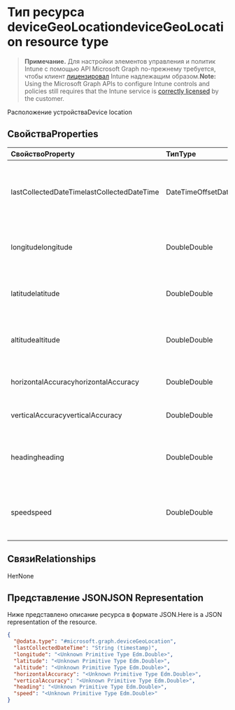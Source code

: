 # <a name="devicegeolocation-resource-type"></a><span data-ttu-id="12d10-101">Тип ресурса deviceGeoLocation</span><span class="sxs-lookup"><span data-stu-id="12d10-101">deviceGeoLocation resource type</span></span>

> <span data-ttu-id="12d10-102">**Примечание.** Для настройки элементов управления и политик Intune с помощью API Microsoft Graph по-прежнему требуется, чтобы клиент [лицензировал](https://go.microsoft.com/fwlink/?linkid=839381) Intune надлежащим образом.</span><span class="sxs-lookup"><span data-stu-id="12d10-102">**Note:** Using the Microsoft Graph APIs to configure Intune controls and policies still requires that the Intune service is [correctly licensed](https://go.microsoft.com/fwlink/?linkid=839381) by the customer.</span></span>

<span data-ttu-id="12d10-103">Расположение устройства</span><span class="sxs-lookup"><span data-stu-id="12d10-103">Device location</span></span>
## <a name="properties"></a><span data-ttu-id="12d10-104">Свойства</span><span class="sxs-lookup"><span data-stu-id="12d10-104">Properties</span></span>
|<span data-ttu-id="12d10-105">Свойство</span><span class="sxs-lookup"><span data-stu-id="12d10-105">Property</span></span>|<span data-ttu-id="12d10-106">Тип</span><span class="sxs-lookup"><span data-stu-id="12d10-106">Type</span></span>|<span data-ttu-id="12d10-107">Описание</span><span class="sxs-lookup"><span data-stu-id="12d10-107">Description</span></span>|
|:---|:---|:---|
|<span data-ttu-id="12d10-108">lastCollectedDateTime</span><span class="sxs-lookup"><span data-stu-id="12d10-108">lastCollectedDateTime</span></span>|<span data-ttu-id="12d10-109">DateTimeOffset</span><span class="sxs-lookup"><span data-stu-id="12d10-109">DateTimeOffset</span></span>|<span data-ttu-id="12d10-110">Время записи расположения относительно времени UTC</span><span class="sxs-lookup"><span data-stu-id="12d10-110">Time at which location was recorded, relative to UTC</span></span>|
|<span data-ttu-id="12d10-111">longitude</span><span class="sxs-lookup"><span data-stu-id="12d10-111">longitude</span></span>|<span data-ttu-id="12d10-112">Double</span><span class="sxs-lookup"><span data-stu-id="12d10-112">Double</span></span>|<span data-ttu-id="12d10-113">Долгота расположения устройства</span><span class="sxs-lookup"><span data-stu-id="12d10-113">Longitude coordinate of the device's location</span></span>|
|<span data-ttu-id="12d10-114">latitude</span><span class="sxs-lookup"><span data-stu-id="12d10-114">latitude</span></span>|<span data-ttu-id="12d10-115">Double</span><span class="sxs-lookup"><span data-stu-id="12d10-115">Double</span></span>|<span data-ttu-id="12d10-116">Широта расположения устройства</span><span class="sxs-lookup"><span data-stu-id="12d10-116">Latitude coordinate of the device's location</span></span>|
|<span data-ttu-id="12d10-117">altitude</span><span class="sxs-lookup"><span data-stu-id="12d10-117">altitude</span></span>|<span data-ttu-id="12d10-118">Double</span><span class="sxs-lookup"><span data-stu-id="12d10-118">Double</span></span>|<span data-ttu-id="12d10-119">Высота (метров над уровнем моря)</span><span class="sxs-lookup"><span data-stu-id="12d10-119">Altitude, given in meters above sea level</span></span>|
|<span data-ttu-id="12d10-120">horizontalAccuracy</span><span class="sxs-lookup"><span data-stu-id="12d10-120">horizontalAccuracy</span></span>|<span data-ttu-id="12d10-121">Double</span><span class="sxs-lookup"><span data-stu-id="12d10-121">Double</span></span>|<span data-ttu-id="12d10-122">Точность долготы и широты (м)</span><span class="sxs-lookup"><span data-stu-id="12d10-122">Accuracy of longitude and latitude in meters</span></span>|
|<span data-ttu-id="12d10-123">verticalAccuracy</span><span class="sxs-lookup"><span data-stu-id="12d10-123">verticalAccuracy</span></span>|<span data-ttu-id="12d10-124">Double</span><span class="sxs-lookup"><span data-stu-id="12d10-124">Double</span></span>|<span data-ttu-id="12d10-125">Точность высоты (м)</span><span class="sxs-lookup"><span data-stu-id="12d10-125">Accuracy of altitude in meters</span></span>|
|<span data-ttu-id="12d10-126">heading</span><span class="sxs-lookup"><span data-stu-id="12d10-126">heading</span></span>|<span data-ttu-id="12d10-127">Double</span><span class="sxs-lookup"><span data-stu-id="12d10-127">Double</span></span>|<span data-ttu-id="12d10-128">Направление от географического севера (градусов)</span><span class="sxs-lookup"><span data-stu-id="12d10-128">Heading in degrees from true north</span></span>|
|<span data-ttu-id="12d10-129">speed</span><span class="sxs-lookup"><span data-stu-id="12d10-129">speed</span></span>|<span data-ttu-id="12d10-130">Double</span><span class="sxs-lookup"><span data-stu-id="12d10-130">Double</span></span>|<span data-ttu-id="12d10-131">Скорость передвижения устройства (м/с)</span><span class="sxs-lookup"><span data-stu-id="12d10-131">Speed the device is traveling in meters per second</span></span>|

## <a name="relationships"></a><span data-ttu-id="12d10-132">Связи</span><span class="sxs-lookup"><span data-stu-id="12d10-132">Relationships</span></span>
<span data-ttu-id="12d10-133">Нет</span><span class="sxs-lookup"><span data-stu-id="12d10-133">None</span></span>
## <a name="json-representation"></a><span data-ttu-id="12d10-134">Представление JSON</span><span class="sxs-lookup"><span data-stu-id="12d10-134">JSON Representation</span></span>
<span data-ttu-id="12d10-135">Ниже представлено описание ресурса в формате JSON.</span><span class="sxs-lookup"><span data-stu-id="12d10-135">Here is a JSON representation of the resource.</span></span>
<!-- {
  "blockType": "resource",
  "@odata.type": "microsoft.graph.deviceGeoLocation"
}
-->
``` json
{
  "@odata.type": "#microsoft.graph.deviceGeoLocation",
  "lastCollectedDateTime": "String (timestamp)",
  "longitude": "<Unknown Primitive Type Edm.Double>",
  "latitude": "<Unknown Primitive Type Edm.Double>",
  "altitude": "<Unknown Primitive Type Edm.Double>",
  "horizontalAccuracy": "<Unknown Primitive Type Edm.Double>",
  "verticalAccuracy": "<Unknown Primitive Type Edm.Double>",
  "heading": "<Unknown Primitive Type Edm.Double>",
  "speed": "<Unknown Primitive Type Edm.Double>"
}
```



